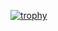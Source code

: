 [![trophy](https://github-profile-trophy.vercel.app/?username=th3ygen&rank=SECRET,SSS,SS,S,AAA,AA,A&column=3&margin-w=15&margin-h=15A)](https://github.com/ryo-ma/github-profile-trophy)

<!--
**th3ygen/th3ygen** is a ✨ _special_ ✨ repository because its `README.md` (this file) appears on your GitHub profile.

Here are some ideas to get you started:

- 🔭 I’m currently working on ...
- 🌱 I’m currently learning ...
- 👯 I’m looking to collaborate on ...
- 🤔 I’m looking for help with ...
- 💬 Ask me about ...
- 📫 How to reach me: ...
- 😄 Pronouns: ...
- ⚡ Fun fact: ...
-->
